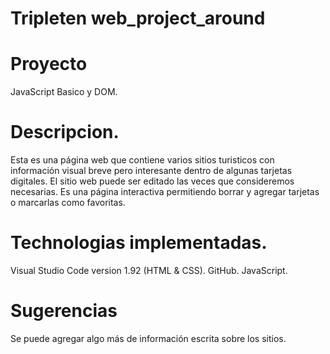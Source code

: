 # Tripleten web_project_around

# Proyecto

JavaScript Basico y DOM.

# Descripcion.

Esta es una página web que contiene varios sitios turisticos con información visual breve pero interesante dentro de algunas tarjetas digitales. El sitio web puede ser editado las veces que consideremos necesarias. Es una página interactiva permitiendo borrar y agregar tarjetas o marcarlas como favoritas. 

# Technologias implementadas.

Visual Studio Code version 1.92 (HTML & CSS).
GitHub.
JavaScript.

# Sugerencias

Se puede agregar algo más de información escrita sobre los sitios. 
